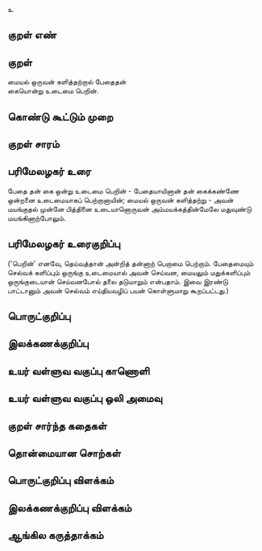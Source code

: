உ

## குறள் எண் 


## குறள் 
மையல் ஒருவன் களித்தற்றால் பேதைதன்  
கையொன்று உடைமை பெறின்.

## கொண்டு கூட்டும் முறை


## குறள் சாரம் 


## பரிமேலழகர் உரை
பேதை தன் கை ஒன்று உடைமை பெறின் - பேதையாயினான் தன் கைக்கண்ணே ஒன்றனை உடைமையாகப் பெற்றானாயின்; மையல் ஒருவன் களித்தற்று - அவன் மயங்குதல் முன்னே பித்தினை உடையானொருவன் அம்மயக்கத்தின்மேலே மதுவுண்டு மயங்கினாற்போலும். 

## பரிமேலழகர் உரைகுறிப்பு   
('பெறின்' எனவே, தெய்வத்தான் அன்றித் தன்னாற் பெறாமை பெற்றாம். பேதைமையும் செல்வக் களிப்பும் ஒருங்கு உடைமையால் அவன் செய்வன, மையலும் மதுக்களிப்பும் ஒருங்குடையான் செய்வனபோல் தலை தடுமாறும் என்பதாம். இவை இரண்டு பாட்டானும் அவன் செல்வம் எய்தியவழிப் பயன் கொள்ளுமாறு கூறப்பட்டது.)

## பொருட்குறிப்பு 


## இலக்கணக்குறிப்பு  


## உயர் வள்ளுவ வகுப்பு காணொளி


## உயர் வள்ளுவ வகுப்பு ஒலி அமைவு 

 
## குறள் சார்ந்த கதைகள் 


## தொன்மையான சொற்கள்


## பொருட்குறிப்பு விளக்கம்


## இலக்கணக்குறிப்பு விளக்கம்


## ஆங்கில கருத்தாக்கம் 


